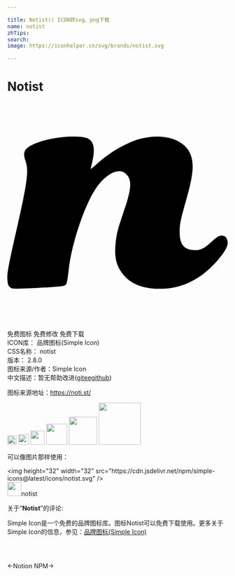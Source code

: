 ```yaml
---

title: Notist() ICON转svg、png下载
name: notist
zhTips: 
search: 
image: https://iconhelper.cn/svg/brands/notist.svg

---
```


# Notist  <small style="font-size: 60%;font-weight: 100"></small>

<div id="svg" class="svg-wrap">
<svg role="img" xmlns="http://www.w3.org/2000/svg" viewBox="0 0 24 24"><title>Notist icon</title><path d="M5.934 3.801c-1.099.11-2.288.4-3.038.74-1.069.499-1.259.869-.909 1.868.36 1.04.19 2.308-1 7.505C.109 17.79-.04 18.6.01 19.32c.04.47.09.63.29.79.22.179.33.189 1.688.129 3.408-.17 4.057-.22 4.267-.34.24-.13.25-.2.44-1.758.32-2.868 1.788-7.155 3.027-8.894 1.06-1.479 2.359-2.128 3.098-1.549.78.62.76 1.559-.13 4.147-.68 1.999-.79 2.428-.909 3.617-.15 1.46.13 2.489.96 3.408.849.94 2.118 1.409 3.846 1.409 1.64 0 2.968-.41 4.377-1.339 1.29-.86 2.828-2.608 3.008-3.428.1-.41-.07-.859-.35-.969-.41-.15-.65-.04-1.389.63-.859.78-1.249.949-2.008.889-1.01-.08-1.45-.66-1.45-1.919 0-.899.09-1.349.65-3.317.79-2.728.93-3.967.58-5.027-.57-1.768-2.978-2.538-5.646-1.798-1.449.41-3.238 1.449-4.597 2.688-.38.34-.68.59-.68.56 0-.02.07-.35.16-.72.34-1.499.2-2.248-.479-2.598-.39-.2-1.599-.26-2.828-.13z"/></svg>
</div>
<detail full-name='notist'></detail>

<div class="detail-page">
<p>
<span><span class="badge-success badge">免费图标</span> <span class="badge-success badge">免费修改</span>  <span class="badge-success badge">免费下载</span> </span>
<br/>
<span>
ICON库：
<span class="badge-secondary badge">品牌图标(Simple Icon)</span> 
</span>
<br/>
<span>
CSS名称：
<span class="badge-secondary badge">notist</span> 
</span>

<br/>
<span>
版本：
<span class="badge-secondary badge">2.8.0</span> 
</span>
<br/>
<span>图标来源/作者：<span class="badge-light badge">Simple Icon</span></span> 
<br/>
<span class="zh-detail">中文描述：暂无<span class="help-link"><span>帮助改进</span>(<a href="https://gitee.com/liuwave/icon-helper/edit/master/json/brands/notist.json" target="_blank" rel="noopener noreferrer">gitee</a><a href="https://github.com/liuwave/icon-helper/edit/master/json/brands/notist.json" target="_blank" rel="noopener noreferrer">github</a></span>)</span><br/>
</p>
</div><div class="description description alert alert-light"><p>图标来源地址：<a href="https://noti.st/" target="_blank" rel="noopener noreferrer">https://noti.st/</a></p></div>
<div class="alert alert-dark">
<img height="21" width="21" src="https://cdn.jsdelivr.net/npm/simple-icons@latest/icons/notist.svg" />
<img height="24" width="24" src="https://cdn.jsdelivr.net/npm/simple-icons@latest/icons/notist.svg" />
<img height="32" width="32" src="https://cdn.jsdelivr.net/npm/simple-icons@latest/icons/notist.svg" />
<img height="48" width="48" src="https://cdn.jsdelivr.net/npm/simple-icons@latest/icons/notist.svg" />
<img height="64" width="64" src="https://cdn.jsdelivr.net/npm/simple-icons@latest/icons/notist.svg" />
<img height="96" width="96" src="https://cdn.jsdelivr.net/npm/simple-icons@latest/icons/notist.svg" />

</div>
<div>
  <p>可以像图片那样使用：    
  </p>
  <div class="alert alert-primary" style="font-size: 14px">
    &lt;img height="32" width="32" src="https://cdn.jsdelivr.net/npm/simple-icons@latest/icons/notist.svg" /&gt;
    <copy-btn content='<img height="32" width="32" src="https://cdn.jsdelivr.net/npm/simple-icons@latest/icons/notist.svg" />'></copy-btn>
  </div>
  <div class="alert alert-secondary">
    <img height="32" width="32" src="https://cdn.jsdelivr.net/npm/simple-icons@latest/icons/notist.svg" />notist
    <copy-btn content="notist" btn-title="复制图标名称"></copy-btn>
  </div>
</div>
<div class="icon-detail__container">
<p>关于“<b>Notist</b>”的评论:</p>
</div>
<Vssue title="关于“Notist”的评论" />
<div><p>Simple Icon是一个免费的品牌图标库。图标Notist可以免费下载使用。更多关于  Simple Icon的信息，参见：<a target="_blank" href="https://iconhelper.cn/brands.html">品牌图标(Simple Icon)</a>
</p></div>


<div style="padding:2rem 0 " class="page-nav"><p class="inner"><span class="prev">←<router-link to="/icon/notion.html">Notion</router-link></span> <span class="next"><router-link to="/icon/npm.html">NPM</router-link>→</span></p></div>
